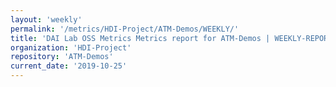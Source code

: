 ```yaml
---
layout: 'weekly'
permalink: '/metrics/HDI-Project/ATM-Demos/WEEKLY/'
title: 'DAI Lab OSS Metrics Metrics report for ATM-Demos | WEEKLY-REPORT-2019-10-25'
organization: 'HDI-Project'
repository: 'ATM-Demos'
current_date: '2019-10-25'
---
```

